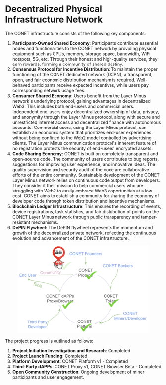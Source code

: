 # Decentralized Physical Infrastructure Network

The CONET infrastructure consists of the following key components:

1. **Participant-Owned Shared Economy**: Participants contribute essential nodes and functionalities to the CONET network by providing physical equipment such as CPUs, memory, storage space, bandwidth, WiFi hotspots, 5G, etc. Through their honest and high-quality services, they earn rewards, forming a community of shared destiny.
2. **Consensus Protocol for Incentive Distribution**: To maintain the proper functioning of the CONET dedicated network (DCPN), a transparent, open, and fair economic distribution mechanism is required. Well-behaved participants receive expected incentives, while users pay corresponding network usage fees.
3. **Consumer Shared Economy**: Users benefit from the Layer Minus network's underlying protocol, gaining advantages in decentralized Web3. This includes both end-users and commercial users. Independent end-users enjoy decentralized ownership of data, privacy, and anonymity through the Layer Minus protocol, along with secure and unrestricted internet access and decentralized finance with autonomous accounts. Commercial users, using the Layer Minus protocol, can establish an economic system that prioritizes end-user experiences without being confined to the Web2 model controlled by advertising clients. The Layer Minus communication protocol's inherent feature of no registration protects the security of end-users' encrypted assets.
4. **Code Sharing Economy**: CONET is built on completely transparent and open-source code. The community of users contributes to bug reports, suggestions for improving user experience, and innovative ideas. The quality supervision and security audit of the code are collaborative efforts of the entire community. Sustainable development of the CONET Layer Minus network relies on continuous code output from developers. They consider it their mission to help commercial users who are struggling with Web2 to easily embrace Web3 opportunities at a low cost. CONET aims to establish a community for sharing the economy of developer code through token distribution and incentive mechanisms.
5. **Blockchain Ledger Infrastructure**: This ensures the recording of events, device registrations, task statistics, and fair distribution of points on the CONET Layer Minus network through public transparency and tamper-resistant mechanisms.
6. **DePIN Flywheel**: The DePIN flywheel represents the momentum and growth of the decentralized private network, reflecting the continuous evolution and advancement of the CONET infrastructure.

<figure><img src="../../.gitbook/assets/image (1) (1).png" alt=""><figcaption></figcaption></figure>

The project progress is outlined as follows:

1. **Project Initiation Investigation and Research**: Completed
2. **Project Launch Funding**: Completed
3. **Platform Development**: CONET Platform v1 - Completed
4. **Third-Party dAPPs**: CONET Proxy v1, CONET Browser Beta - Completed
5. **Open Community Construction**: Ongoing development of miner participants and user engagement.
